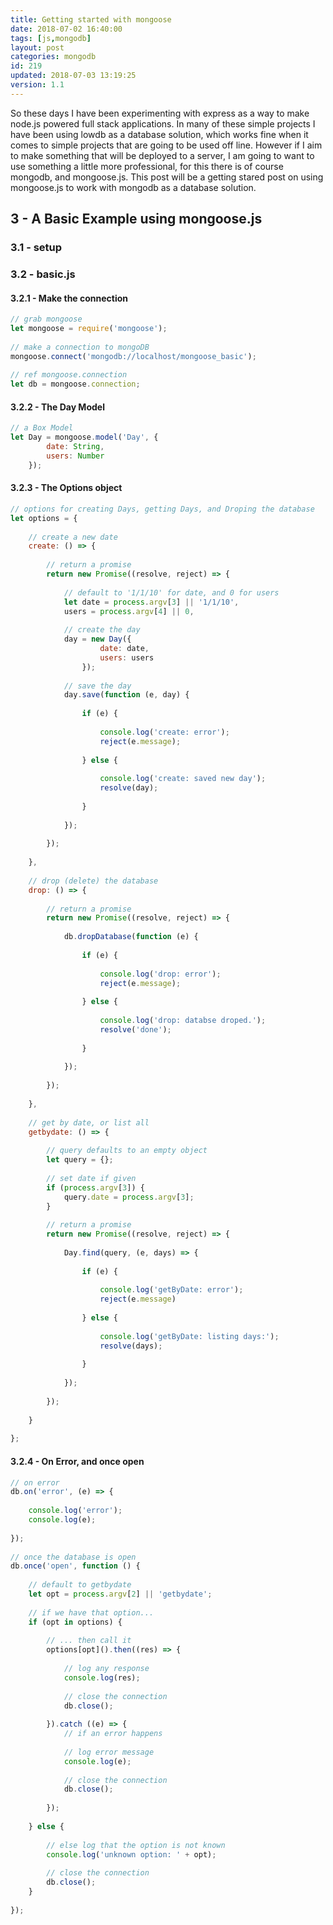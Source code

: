 ```yaml
---
title: Getting started with mongoose
date: 2018-07-02 16:40:00
tags: [js,mongodb]
layout: post
categories: mongodb
id: 219
updated: 2018-07-03 13:19:25
version: 1.1
---
```


So these days I have been experimenting with express as a way to make node.js powered full stack applications. In many of these simple projects I have been using lowdb as a database solution, which works fine when it comes to simple projects that are going to be used off line. However if I aim to make something that will be deployed to a server, I am going to want to use something a little more professional, for this there is of course mongodb, and mongoose.js. This post will be a getting stared post on using mongoose.js to work with mongodb as a database solution.

<!-- more -->

## 3 - A Basic Example using mongoose.js


### 3.1 - setup 


### 3.2 - basic.js

#### 3.2.1 - Make the connection

```js
// grab mongoose
let mongoose = require('mongoose');
 
// make a connection to mongoDB
mongoose.connect('mongodb://localhost/mongoose_basic');
 
// ref mongoose.connection
let db = mongoose.connection;
```

#### 3.2.2 - The Day Model

```js
// a Box Model
let Day = mongoose.model('Day', {
        date: String,
        users: Number
    });
```

#### 3.2.3 - The Options object

```js
// options for creating Days, getting Days, and Droping the database
let options = {
 
    // create a new date
    create: () => {
 
        // return a promise
        return new Promise((resolve, reject) => {
 
            // default to '1/1/10' for date, and 0 for users
            let date = process.argv[3] || '1/1/10',
            users = process.argv[4] || 0,
 
            // create the day
            day = new Day({
                    date: date,
                    users: users
                });
 
            // save the day
            day.save(function (e, day) {
 
                if (e) {
 
                    console.log('create: error');
                    reject(e.message);
 
                } else {
 
                    console.log('create: saved new day');
                    resolve(day);
 
                }
 
            });
 
        });
 
    },
 
    // drop (delete) the database
    drop: () => {
 
        // return a promise
        return new Promise((resolve, reject) => {
 
            db.dropDatabase(function (e) {
 
                if (e) {
 
                    console.log('drop: error');
                    reject(e.message);
 
                } else {
 
                    console.log('drop: databse droped.');
                    resolve('done');
 
                }
 
            });
 
        });
 
    },
 
    // get by date, or list all
    getbydate: () => {
 
        // query defaults to an empty object
        let query = {};
 
        // set date if given
        if (process.argv[3]) {
            query.date = process.argv[3];
        }
 
        // return a promise
        return new Promise((resolve, reject) => {
 
            Day.find(query, (e, days) => {
 
                if (e) {
 
                    console.log('getByDate: error');
                    reject(e.message)
 
                } else {
 
                    console.log('getByDate: listing days:');
                    resolve(days);
 
                }
 
            });
 
        });
 
    }
 
};
```

#### 3.2.4 - On Error, and once open

```js
// on error
db.on('error', (e) => {
 
    console.log('error');
    console.log(e);
 
});
 
// once the database is open
db.once('open', function () {
 
    // default to getbydate
    let opt = process.argv[2] || 'getbydate';
 
    // if we have that option...
    if (opt in options) {
 
        // ... then call it
        options[opt]().then((res) => {
 
            // log any response
            console.log(res);
 
            // close the connection
            db.close();
 
        }).catch ((e) => {
            // if an error happens
 
            // log error message
            console.log(e);
 
            // close the connection
            db.close();
 
        });
 
    } else {
 
        // else log that the option is not known
        console.log('unknown option: ' + opt);
 
        // close the connection
        db.close();
    }
 
});
```